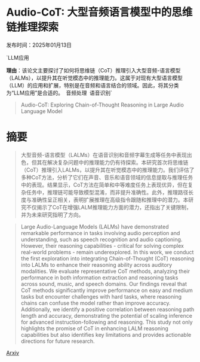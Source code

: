 # Audio-CoT: 大型音频语言模型中的思维链推理探索

发布时间：2025年01月13日

`LLM应用

**理由**：该论文主要探讨了如何将思维链（CoT）推理引入大型音频-语言模型（LALMs），以提升其在听觉模态中的推理能力。这属于对现有大型语言模型（LLM）的应用和扩展，特别是在音频和语言结合的领域。因此，将其分类为“LLM应用”是合适的。` `音频处理` `语音识别`

> Audio-CoT: Exploring Chain-of-Thought Reasoning in Large Audio Language Model

# 摘要

> 大型音频-语言模型（LALMs）在语音识别和音频字幕生成等任务中表现出色，但其在解决复杂问题中的推理能力仍有待探索。本研究首次将思维链（CoT）推理引入LALMs，以提升其在听觉模态中的推理能力。我们评估了多种CoT方法，分析了它们在声音、音乐和语音领域的信息提取与推理任务中的表现。结果显示，CoT方法在简单和中等难度任务上表现优异，但在复杂任务中，推理链可能导致模型混淆，而非提升准确性。此外，推理路径长度与准确性呈正相关，表明扩展推理在高级指令跟随和推理中的潜力。本研究不仅揭示了CoT在增强LALM推理能力方面的潜力，还指出了关键限制，并为未来研究指明了方向。

> Large Audio-Language Models (LALMs) have demonstrated remarkable performance in tasks involving audio perception and understanding, such as speech recognition and audio captioning. However, their reasoning capabilities - critical for solving complex real-world problems - remain underexplored. In this work, we conduct the first exploration into integrating Chain-of-Thought (CoT) reasoning into LALMs to enhance their reasoning ability across auditory modalities. We evaluate representative CoT methods, analyzing their performance in both information extraction and reasoning tasks across sound, music, and speech domains. Our findings reveal that CoT methods significantly improve performance on easy and medium tasks but encounter challenges with hard tasks, where reasoning chains can confuse the model rather than improve accuracy. Additionally, we identify a positive correlation between reasoning path length and accuracy, demonstrating the potential of scaling inference for advanced instruction-following and reasoning. This study not only highlights the promise of CoT in enhancing LALM reasoning capabilities but also identifies key limitations and provides actionable directions for future research.

[Arxiv](https://arxiv.org/abs/2501.07246)